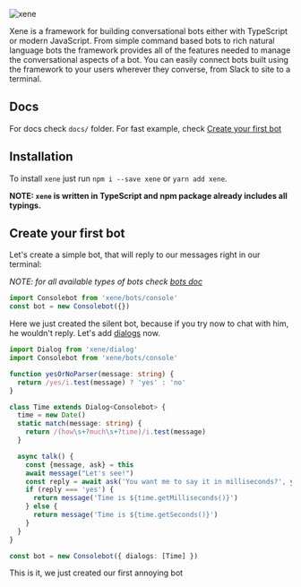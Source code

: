 ![xene](http://i.imgur.com/ksK78rp.png)

Xene is a framework for building conversational bots either with TypeScript or modern JavaScript. From simple command based bots to rich natural language bots the framework provides all of the features needed to manage the conversational aspects of a bot. You can easily connect bots built using the framework to your users wherever they converse, from Slack to site to a terminal.

## Docs
For docs check `docs/` folder. For fast example, check [Create your first bot](#create-your-first-bot)

## Installation

To install `xene` just run `npm i --save xene` or `yarn add xene`.

__NOTE: `xene` is written in TypeScript and npm package already includes all typings.__

## Create your first bot

Let's create a simple bot, that will reply to our messages right in our terminal:

_NOTE: for all available types of bots check [bots doc](docs/bots.md)_

```ts
import Consolebot from 'xene/bots/console'
const bot = new Consolebot({})
```

Here we just created the silent bot, because if you try now to chat with him, he wouldn't reply. Let's add [dialogs](docs/dialogs.md) now.

```ts
import Dialog from 'xene/dialog'
import Consolebot from 'xene/bots/console'

function yesOrNoParser(message: string) {
  return /yes/i.test(message) ? 'yes' : 'no'
}

class Time extends Dialog<Consolebot> {
  time = new Date()
  static match(message: string) {
    return /(how\s+?much\s+?time)/i.test(message)
  }

  async talk() {
    const {message, ask} = this
    await message("Let's see!")
    const reply = await ask('You want me to say it in milliseconds?', yesOrNoParser)
    if (reply === 'yes') {
      return message('Time is ${time.getMilliseconds()}')
    } else {
      return message('Time is ${time.getSeconds()}')
    }
  }
}

const bot = new Consolebot({ dialogs: [Time] })
```

This is it, we just created our first annoying bot
